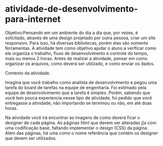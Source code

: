 # atividade-de-desenvolvimento-para-internet
Objetivo:Pensando em um ambiente do dia a dia que, por vezes, é solicitado, através de uma design projetado por outra pessoa, criar um site responsivo. Para isso, há diversas bibliotecas, porém elas são somente ferramentas. 
A atividade tem como objetivo ajudar o aluno a verificar como ele organiza o trabalho, fluxo de desenvolvimento e controle do tempo, mais ou menos 2 horas.
Antes de realizar a atividade, pensar em como organizar os arquivos, como deverá ser utilizado, e como enviar os dados.

Contexto da atividade. 

Imagina que você trabalho como analista de desenvolvimento e pegou uma tarefa do board de tarefas na equipe de engenharia. 
Foi estimado pela equipe de desenvolvimento que a tarefa é simples. Porém, sabendo que você tem pouca experiencia nesse tipo de atividade, foi pedido que você entregasse a atividade, não importando se terminou ou não, em até duas horas.

Na atividade você irá encontrar as imagens de como deverá ficar o designer de cada página. As páginas html que devem ser alteradas j[a com uma codificação base, faltando implementar o design (CSS) da página. Além das páginas, há uma como o nome referência que contém os designer que devem ser utilizados. 
